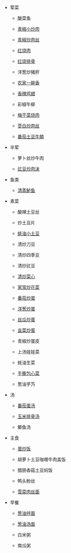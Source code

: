 - 荤菜

  - 酸菜鱼
  
  - [青椒小炒肉](meat/青椒小炒肉.md)
  
  - [青椒炒肉丝](meat/青椒炒肉丝.md)
  
  - [红烧肉](meat/红烧肉.md)
  
  - [红烧排骨](meat/红烧排骨.md)
  
  - 洋葱炒猪肝
  
  - [农家一碗香](meat/农家一碗香.md)
  
  - [香辣鸡翅](meat/香辣鸡翅.md)
  
  - 彩椒牛柳

  - [梅干菜烧肉](meat/梅干菜烧肉.md)

  - [茭白炒肉丝](meat/茭白炒肉丝.md)

  - [番茄土豆牛腩](meat/番茄土豆牛腩.md)

- 半荤
  
  - 萝卜丝炒牛肉
  
  - [豇豆炒肉沫](half-meat/豇豆炒肉沫.md)

- 鱼类
  
  - [清蒸鲈鱼](fish/清蒸鲈鱼.md)

- 素菜
  
  - 酸辣土豆丝

  - 炒土豆片
  
  - [蚝油小土豆](vegetable/蚝油小土豆.md)
  
  - 清炒刀豆
  
  - 清炒四季豆
  
  - 清炒豇豆
  
  - [清炒菜心](vegetable/清炒菜心.md)
  
  - [家常炒花菜](vegetable/家常炒花菜.md)
  
  - [番茄炒蛋](vegetable/番茄炒蛋.md)
  
  - [洋葱炒蛋](vegetable/洋葱炒蛋.md)
  
  - [丝瓜炒蛋](vegetable/丝瓜炒蛋.md)
  
  - [韭菜炒蛋](vegetable/韭菜炒蛋.md)
  
  - 青椒炒蛋皮
  
  - 上汤娃娃菜
  
  - 蚝油生菜
  
  - [手撕包心菜](vegetable/手撕包心菜.md)
  
  - 葱油芋艿

- 汤
  
  - [番茄蛋汤](soup/番茄蛋汤.md)
  
  - [玉米排骨汤](soup/玉米排骨汤.md)
  
  - 鲫鱼汤

- 主食
  
  - [蛋炒饭](staple/蛋炒饭.md)
  
  - 胡萝卜土豆咖喱牛肉盖饭
  
  - 腊肠香菇土豆焖饭
  
  - 鸭头粉丝
  
  - [雪菜肉丝面](staple/雪菜肉丝面.md)

- 早餐
  
  - [葱油拌面](breakfast/葱油拌面.md)
  
  - [葱油汤面](breakfast/葱油汤面.md)
  
  - 白米粥
  
  - 南瓜粥
  
